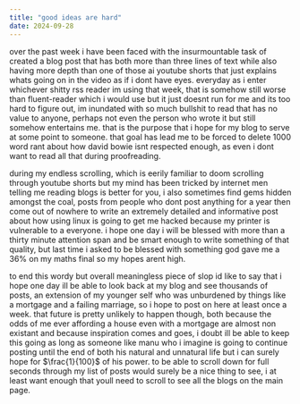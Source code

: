 ```yaml
---
title: "good ideas are hard"
date: 2024-09-28
---
```


<link rel="stylesheet" href="https://cdn.jsdelivr.net/npm/katex@0.16.4/dist/katex.min.css">

over the past week i have been faced with the insurmountable task of created a blog post that has both more than three lines of text while also having more depth than one of those ai youtube shorts that just explains whats going on in the video as if i dont have eyes. everyday as i enter whichever shitty rss reader im using that week, that is somehow still worse than fluent-reader which i would use but it just doesnt run for me and its too hard to figure out, im inundated with so much bullshit to read that has no value to anyone, perhaps not even the person who wrote it but still somehow entertains me. that is the purpose that i hope for my blog to serve at some point to someone. that goal has lead me to be forced to delete 1000 word rant about how david bowie isnt respected enough, as even i dont want to read all that during proofreading.

during my endless scrolling, which is eerily familiar to doom scrolling through youtube shorts but my mind has been tricked by internet men telling me reading blogs is better for you, i also sometimes find gems hidden amongst the coal, posts from people who dont post anything for a year then come out of nowhere to write an extremely detailed and informative post about how using linux is going to get me hacked because my printer is vulnerable to a everyone. i hope one day i will be blessed with more than a thirty minute attention span and be smart enough to write something of that quality, but last time i asked to be blessed with something god gave me a 36% on my maths final so my hopes arent high.

to end this wordy but overall meaningless piece of slop id like to say that i hope one day ill be able to look back at my blog and see thousands of posts, an extension of my younger self who was unburdened by things like a mortgage and a failing marriage, so i hope to post on here at least once a week. that future is pretty unlikely to happen though, both because the odds of me ever affording a house even with a mortgage are almost non existant and because inspiration comes and goes, i doubt ill be able to keep this going as long as someone like manu who i imagine is going to continue posting until the end of both his natural and unnatural life but i can surely hope for $\frac{1}{100}$ of his power. to be able to scroll down for full seconds through my list of posts would surely be a nice thing to see, i at least want enough that youll need to scroll to see all the blogs on the main page.